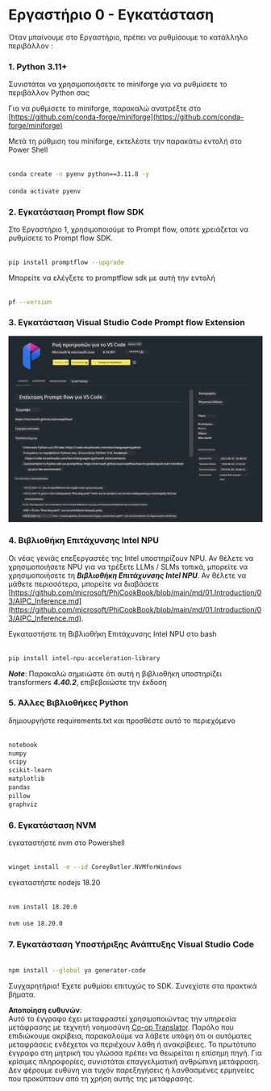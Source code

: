 <!--
CO_OP_TRANSLATOR_METADATA:
{
  "original_hash": "a4ef39027902e82f2c33d568d2a2259a",
  "translation_date": "2025-05-09T19:19:35+00:00",
  "source_file": "md/02.Application/02.Code/Phi3/VSCodeExt/HOL/AIPC/01.Installations.md",
  "language_code": "el"
}
-->
# **Εργαστήριο 0 - Εγκατάσταση**

Όταν μπαίνουμε στο Εργαστήριο, πρέπει να ρυθμίσουμε το κατάλληλο περιβάλλον :


### **1. Python 3.11+**

Συνιστάται να χρησιμοποιήσετε το miniforge για να ρυθμίσετε το περιβάλλον Python σας

Για να ρυθμίσετε το miniforge, παρακαλώ ανατρέξτε στο [https://github.com/conda-forge/miniforge](https://github.com/conda-forge/miniforge)

Μετά τη ρύθμιση του miniforge, εκτελέστε την παρακάτω εντολή στο Power Shell

```bash

conda create -n pyenv python==3.11.8 -y

conda activate pyenv

```


### **2. Εγκατάσταση Prompt flow SDK**

Στο Εργαστήριο 1, χρησιμοποιούμε το Prompt flow, οπότε χρειάζεται να ρυθμίσετε το Prompt flow SDK.

```bash

pip install promptflow --upgrade

```

Μπορείτε να ελέγξετε το promptflow sdk με αυτή την εντολή


```bash

pf --version

```

### **3. Εγκατάσταση Visual Studio Code Prompt flow Extension**

![pf](../../../../../../../../../translated_images/pf_ext.fa065f22e1ee3e67157662d8be5241f346ddd83744045e3406d92b570e8d8b36.el.png)


### **4. Βιβλιοθήκη Επιτάχυνσης Intel NPU**

Οι νέας γενιάς επεξεργαστές της Intel υποστηρίζουν NPU. Αν θέλετε να χρησιμοποιήσετε NPU για να τρέξετε LLMs / SLMs τοπικά, μπορείτε να χρησιμοποιήσετε τη ***Βιβλιοθήκη Επιτάχυνσης Intel NPU***. Αν θέλετε να μάθετε περισσότερα, μπορείτε να διαβάσετε [https://github.com/microsoft/PhiCookBook/blob/main/md/01.Introduction/03/AIPC_Inference.md](https://github.com/microsoft/PhiCookBook/blob/main/md/01.Introduction/03/AIPC_Inference.md).

Εγκαταστήστε τη Βιβλιοθήκη Επιτάχυνσης Intel NPU στο bash


```bash

pip install intel-npu-acceleration-library

```

***Note***: Παρακαλώ σημειώστε ότι αυτή η βιβλιοθήκη υποστηρίζει transformers ***4.40.2***, επιβεβαιώστε την έκδοση


### **5. Άλλες Βιβλιοθήκες Python**


δημιουργήστε requirements.txt και προσθέστε αυτό το περιεχόμενο

```txt

notebook
numpy 
scipy 
scikit-learn 
matplotlib 
pandas 
pillow 
graphviz

```


### **6. Εγκατάσταση NVM**

εγκαταστήστε nvm στο Powershell 


```bash

winget install -e --id CoreyButler.NVMforWindows

```

εγκαταστήστε nodejs 18.20


```bash

nvm install 18.20.0

nvm use 18.20.0

```

### **7. Εγκατάσταση Υποστήριξης Ανάπτυξης Visual Studio Code**


```bash

npm install --global yo generator-code

```

Συγχαρητήρια! Έχετε ρυθμίσει επιτυχώς το SDK. Συνεχίστε στα πρακτικά βήματα.

**Αποποίηση ευθυνών**:  
Αυτό το έγγραφο έχει μεταφραστεί χρησιμοποιώντας την υπηρεσία μετάφρασης με τεχνητή νοημοσύνη [Co-op Translator](https://github.com/Azure/co-op-translator). Παρόλο που επιδιώκουμε ακρίβεια, παρακαλούμε να λάβετε υπόψη ότι οι αυτόματες μεταφράσεις ενδέχεται να περιέχουν λάθη ή ανακρίβειες. Το πρωτότυπο έγγραφο στη μητρική του γλώσσα πρέπει να θεωρείται η επίσημη πηγή. Για κρίσιμες πληροφορίες, συνιστάται επαγγελματική ανθρώπινη μετάφραση. Δεν φέρουμε ευθύνη για τυχόν παρεξηγήσεις ή λανθασμένες ερμηνείες που προκύπτουν από τη χρήση αυτής της μετάφρασης.
